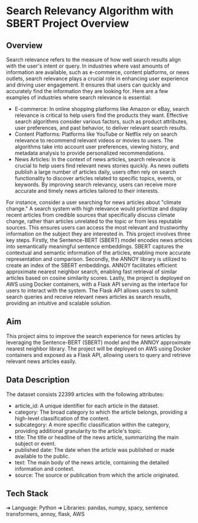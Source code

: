 

# Search Relevancy Algorithm with SBERT Project Overview #

## Overview ##

Search relevance refers to the measure of how well search results align with the user's intent or query. In industries where vast amounts of information are available, such as e-commerce, content platforms, or news outlets, search relevance plays a crucial role in enhancing user experience and driving user engagement. It ensures that users can quickly and accurately find the information they are looking for.
Here are a few examples of industries where search relevance is essential:

* E-commerce: In online shopping platforms like Amazon or eBay, search relevance is critical to help users find the products they want. Effective search algorithms consider various factors, such as product attributes, user preferences, and past behavior, to deliver relevant search results.
* Content Platforms: Platforms like YouTube or Netflix rely on search relevance to recommend relevant videos or movies to users. The algorithms take into account user preferences, viewing history, and metadata analysis to provide personalized recommendations.
* News Articles: In the context of news articles, search relevance is crucial to help users find relevant news stories quickly. As news outlets publish a large number of articles daily, users often rely on search functionality to discover articles related to specific topics, events, or keywords. By improving search relevancy, users can receive more accurate and timely news articles tailored to their interests.

For instance, consider a user searching for news articles about "climate change." A search system with high relevance would prioritize and display recent articles from credible sources that specifically discuss climate change, rather than articles unrelated to the topic or from less reputable sources. This ensures users can access the most relevant and trustworthy information on the subject they are interested in.
This project involves three key steps. Firstly, the Sentence-BERT (SBERT) model encodes news articles into semantically meaningful sentence embeddings. SBERT captures the contextual and semantic information of the articles, enabling more accurate representation and comparison. Secondly, the ANNOY library is utilized to
create an index of the SBERT embeddings. ANNOY facilitates efficient approximate nearest neighbor search, enabling fast retrieval of similar articles based on cosine similarity scores. Lastly, the project is deployed on AWS using Docker containers, with a Flask API serving as the interface for users to interact with the system. The Flask API allows users to submit search queries and receive relevant news articles as search results, providing an intuitive and scalable solution.

## Aim ##
This project aims to improve the search experience for news articles by leveraging the Sentence-BERT (SBERT) model and the ANNOY approximate nearest neighbor library. The project will be deployed on AWS using Docker containers and exposed as a Flask API, allowing users to query and retrieve relevant news articles easily.

## Data Description ##
The dataset consists 22399 articles with the following attributes:
* article_id: A unique identifier for each article in the dataset.
* category: The broad category to which the article belongs, providing a high-level classification of the content.
* subcategory: A more specific classification within the category, providing additional granularity to the article's topic.
* title: The title or headline of the news article, summarizing the main subject or event.
* published date: The date when the article was published or made available to the public.
* text: The main body of the news article, containing the detailed information and context.
* source: The source or publication from which the article originated.

## Tech Stack ##
➔ Language: Python
➔ Libraries: pandas, numpy, spacy, sentence transformers, annoy, flask, AWS
